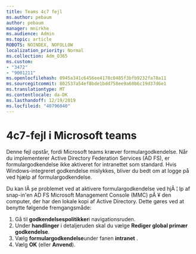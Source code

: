 ```yaml
---
title: Teams 4c7 fejl
ms.author: pebaum
author: pebaum
manager: mnirkhe
ms.audience: Admin
ms.topic: article
ROBOTS: NOINDEX, NOFOLLOW
localization_priority: Normal
ms.collection: Adm_O365
ms.custom:
- "3472"
- "9001211"
ms.openlocfilehash: 0945a341c6456ee4178c0485f3bfb9232fa78a11
ms.sourcegitcommit: 802537a54ef8bde1bdd758ee9a60b6c19d37d6e1
ms.translationtype: MT
ms.contentlocale: da-DK
ms.lasthandoff: 12/19/2019
ms.locfileid: "40796040"
---
```

# <a name="4c7-error-in-microsoft-teams"></a>4c7-fejl i Microsoft teams

Denne fejl opstår, fordi Microsoft teams kræver formulargodkendelse. Når du implementerer Active Directory Federation Services (AD FS), er formulargodkendelse ikke aktiveret for intranettet som standard. Hvis Windows-integreret godkendelse mislykkes, bliver du bedt om at logge på ved hjælp af formulargodkendelse.

Du kan lÃ ̧se problemet ved at aktivere formulargodkendelse ved hjÃ ¦ lp af snap-in'en AD FS Microsoft Management Console (MMC) pÃ ¥ den computer, der har den lokale kopi af Active Directory. Dette gøres ved at benytte følgende fremgangsmåde: 

1. Gå til **godkendelsespolitikker**i navigationsruden.
2. Under **handlinger** i detaljeruden skal du vælge **Rediger global primær godkendelse**.
3. Vælg **formulargodkendelse**under fanen **intranet** .
4. Vælg **OK** (eller **Anvend**).